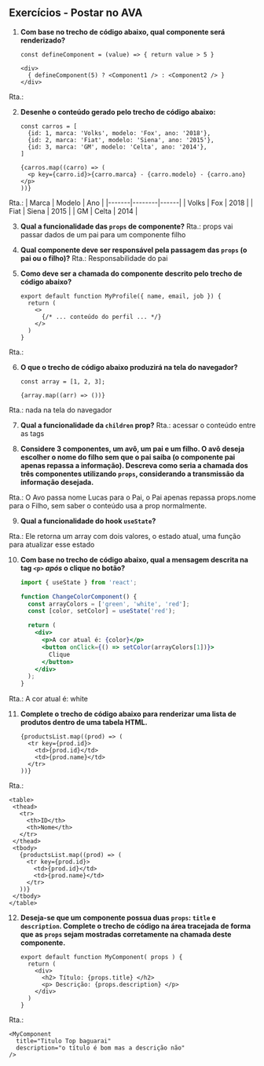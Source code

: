 
## Exercícios - Postar no AVA

1.  **Com base no trecho de código abaixo, qual componente será renderizado?**
    ```
    const defineComponent = (value) => { return value > 5 }

    <div>
      { defineComponent(5) ? <Component1 /> : <Component2 /> }
    </div>
    ```

Rta.: <Component2 />

2.  **Desenhe o conteúdo gerado pelo trecho de código abaixo:**
    ```
    const carros = [
      {id: 1, marca: 'Volks', modelo: 'Fox', ano: '2018'},
      {id: 2, marca: 'Fiat', modelo: 'Siena', ano: '2015'},
      {id: 3, marca: 'GM', modelo: 'Celta', ano: '2014'},
    ]

    {carros.map((carro) => (
      <p key={carro.id}>{carro.marca} - {carro.modelo} - {carro.ano}</p>
    ))}
    ```

Rta.: 
| Marca | Modelo | Ano  |
|-------|--------|------|
| Volks | Fox    | 2018 |
| Fiat  | Siena  | 2015 |
| GM    | Celta  | 2014 |

3.  **Qual a funcionalidade das `props` de componente?**
Rta.: props vai passar dados de um pai para um componente filho

4.  **Qual componente deve ser responsável pela passagem das `props` (o pai ou o filho)?**
Rta.: Responsabilidade do  pai

5.  **Como deve ser a chamada do componente descrito pelo trecho de código abaixo?**
    ```
    export default function MyProfile({ name, email, job }) {
      return (
        <>
          {/* ... conteúdo do perfil ... */}
        </>
      )
    }
    ```
Rta.: 
<MyProfile 
  name="João Silva" 
  email="joao@example.com" 
  job="Desenvolvedor Front-end" 
/>


6.  **O que o trecho de código abaixo produzirá na tela do navegador?**
    ```
    const array = [1, 2, 3];

    {array.map((arr) => ())}
    ```
Rta.: nada na tela do navegador

7.  **Qual a funcionalidade da `children` prop?**
Rta.: acessar o conteúdo entre as tags

8.  **Considere 3 componentes, um avô, um pai e um filho. O avô deseja escolher o nome do filho sem que o pai saiba (o componente pai apenas repassa a informação). Descreva como seria a chamada dos três componentes utilizando `props`, considerando a transmissão da informação desejada.**

Rta.:
O Avo passa nome Lucas para o Pai, o Pai apenas repassa props.nome para o Filho, sem saber o conteúdo usa a prop normalmente.

9.  **Qual a funcionalidade do hook `useState`?**

Rta.:
Ele retorna um array com dois valores, o estado atual, uma função para atualizar esse estado

10. **Com base no trecho de código abaixo, qual a mensagem descrita na tag `<p>` *após* o clique no botão?**
    ```jsx
    import { useState } from 'react';

    function ChangeColorComponent() {
      const arrayColors = ['green', 'white', 'red'];
      const [color, setColor] = useState('red');

      return (
        <div>
          <p>A cor atual é: {color}</p>
          <button onClick={() => setColor(arrayColors[1])}>
            Clique
          </button>
        </div>
      );
    }
    ```

Rta.: A cor atual é: white

11. **Complete o trecho de código abaixo para renderizar uma lista de produtos dentro de uma tabela HTML.**
    ```
    {productsList.map((prod) => (
      <tr key={prod.id}>
        <td>{prod.id}</td>
        <td>{prod.name}</td>
      </tr>
    ))}
    ```
 Rta.:
 ```
 <table>
  <thead>
    <tr>
      <th>ID</th>
      <th>Nome</th>
    </tr>
  </thead>
  <tbody>
    {productsList.map((prod) => (
      <tr key={prod.id}>
        <td>{prod.id}</td>
        <td>{prod.name}</td>
      </tr>
    ))}
  </tbody>
</table>
 ```   

12. **Deseja-se que um componente possua duas `props`: `title` e `description`. Complete o trecho de código na área tracejada de forma que as `props` sejam mostradas corretamente na chamada deste componente.**
    ```
    export default function MyComponent( props ) {
      return (
        <div>
          <h2> Título: {props.title} </h2>
          <p> Descrição: {props.description} </p>
        </div>
      )
    }
    ```

Rta.:
```
<MyComponent 
  title="Titulo Top baguarai" 
  description="o título é bom mas a descrição não" 
/>
```

